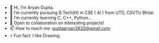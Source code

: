 - 👋 Hi, I’m Aryan Gupta.
- 🔭 I’m currently pursuing B.Tech(H) in CSE ( AI ) from UTD, CSVTU Bhilai.
- 🌱 I’m currently learning C, C++, Python...
- 💼 Open to collaboration on interesting projects!
- 📫 How to reach me: guptaaryan3832@gmail.com
- ⚡ Fun fact: I like Drawing.

<!---
aryanguptacsvtu/aryanguptacsvtu is a ✨ special ✨ repository because its `README.md` (this file) appears on your GitHub profile.
You can click the Preview link to take a look at your changes.
--->
